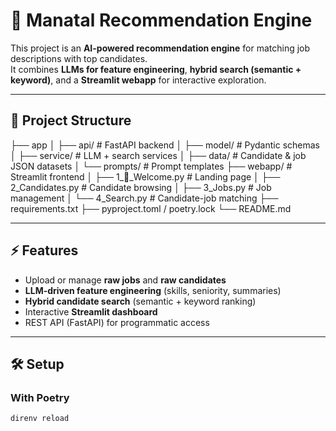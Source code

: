 # 🧠 Manatal Recommendation Engine

This project is an **AI-powered recommendation engine** for matching job descriptions with top candidates.  
It combines **LLMs for feature engineering**, **hybrid search (semantic + keyword)**, and a **Streamlit webapp** for interactive exploration.

---

## 📂 Project Structure
├── app
│   ├── api/                  # FastAPI backend
│   ├── model/                # Pydantic schemas
│   ├── service/              # LLM + search services
│   ├── data/                 # Candidate & job JSON datasets
│   └── prompts/              # Prompt templates
├── webapp/                   # Streamlit frontend
│   ├── 1_👋_Welcome.py        # Landing page
│   ├── 2_Candidates.py       # Candidate browsing
│   ├── 3_Jobs.py             # Job management
│   └── 4_Search.py           # Candidate-job matching
├── requirements.txt
├── pyproject.toml / poetry.lock
└── README.md

---

## ⚡ Features
- Upload or manage **raw jobs** and **raw candidates**
- **LLM-driven feature engineering** (skills, seniority, summaries)
- **Hybrid candidate search** (semantic + keyword ranking)
- Interactive **Streamlit dashboard**
- REST API (FastAPI) for programmatic access

---

## 🛠️ Setup

### With Poetry
```bash
direnv reload
```